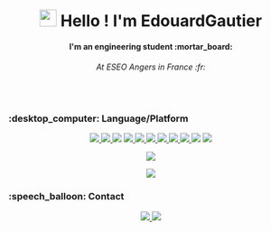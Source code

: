 <h1 align=center>
<img src="https://raw.githubusercontent.com/MartinHeinz/MartinHeinz/master/wave.gif" width="30px"> Hello ! I'm EdouardGautier
</h1>

<h4 align=center>I'm an engineering student :mortar_board:</h4>
<h6 align=center>At ESEO Angers in France :fr:</h6>

</br>
<h3>:desktop_computer: Language/Platform</h3>

<p align=center>
    <a href="https://www.python.org/">
        <img src="https://img.shields.io/static/v1?style=flat&message=Python&logo=python&labelColor=FFD43B&color=FFD43B&logoColor=306998&label=%20"/>
    <a>
    <a href="https://www.java.com/fr/">
        <img src="https://img.shields.io/static/v1?style=flat&message=Java&logo=java&labelColor=007396&color=007396&logoColor=F89820&label=%20"/>
    <a>
    <img src="https://img.shields.io/static/v1?style=flat&message=C&logo=c&labelColor=A8B9CC&color=A8B9CC&logoColor=FFFFFF&label=%20"/>
    <a href="https://www.arduino.cc/">
        <img src="https://img.shields.io/static/v1?style=flat&message=Arduino&logo=arduino&labelColor=00979D&color=00979D&logoColor=E47128&label=%20"/>
    <a>
    <a href="https://git-scm.com/">
        <img src="https://img.shields.io/static/v1?style=flat&message=Git&logo=git&labelColor=F05032&color=F05032&logoColor=FFFFFF&label=%20"/>
    <a>
    <a href="https://github.com/EdouardGautier">
        <img src="https://img.shields.io/static/v1?style=flat&message=GitHub&logo=GitHub&labelColor=362946&color=362946&logoColor=FFFFFF&label=%20"/>
    <a>
    <a href="https://app.codacy.com/organizations/gh/EdouardGautier/repositories">
        <img src="https://img.shields.io/static/v1?style=flat&message=Codacy&logo=Codacy&labelColor=234377&color=234377&logoColor=FFFFFF&label=%20"/>
    <a>
    <a href="https://www.microsoft.com/fr-fr/windows">
        <img src="https://img.shields.io/static/v1?style=flat&message=Windows&logo=windows&labelColor=0078D6&color=0078D6&logoColor=FFFFFF&label=%20"/>
    <a>
    <a href="https://manjaro.org/">
        <img src="https://img.shields.io/static/v1?style=flat&message=Manjaro&logo=manjaro&labelColor=35BF5C&color=35BF5C&logoColor=FFFFFF&label=%20"/>
    <a>
    <img src="https://img.shields.io/static/v1?style=flat&message=Linux&logo=linux&labelColor=FCC624&color=FCC624&logoColor=black&label=%20"/>
    <a href="https://code.visualstudio.com/">
        <img src="https://img.shields.io/static/v1?style=flat&message=VSCode&logo=visual-studio-code&labelColor=007ACC&color=007ACC&logoColor=FFFFFF&label=%20"/>
    <a>
</p>

<p align="center">
<img src="https://github-readme-stats.vercel.app/api/top-langs/?username=EdouardGautier&exclude_repo=EdouardGautier&langs_count=4&layout=compact&theme=algolia  "/>
</p>
<p align="center">
    <img src="https://github-readme-stats.vercel.app/api?username=EdouardGautier&show_icons=true&count_private=true&theme=algolia  "/>
</p>

<h3>:speech_balloon: Contact</h3>

<p align=center>
    <a href="https://www.linkedin.com/in/edouard-gautier-014878166/">
            <img src="https://img.shields.io/static/v1?style=flat&message=Edouard_Gautier&logo=linkedin&labelColor=0A66C2&color=0A66C2&logoColor=white&label=%20"/>
    </a>
    <a href="mailto:edouardgautier@outlook.fr">
            <img src="https://img.shields.io/static/v1?style=flat&message=edouardgautier@outlook.fr&logo=microsoft-outlook&labelColor=0078D4&color=0078D4&logoColor=white&label=%20"/>
    </a>
</p>
